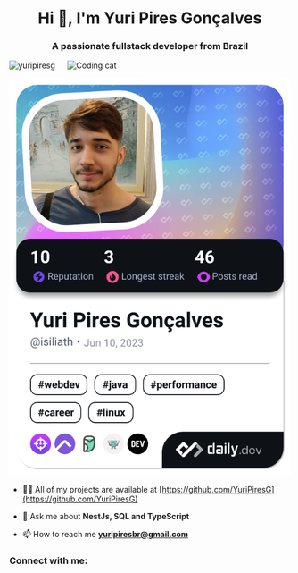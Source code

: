 <h1 align="center">Hi 👋, I'm Yuri Pires Gonçalves</h1>
<h3 align="center">A passionate fullstack developer from Brazil</h3>
<img align="right" alt="Coding cat" width="400" src="https://media.tenor.com/xEYheh214s4AAAAC/computer-cat.gif">

<p align="left"> <img src="https://komarev.com/ghpvc/?username=yuripiresg&label=Profile%20views&color=0e75b6&style=flat" alt="yuripiresg" /> </p>

![Dev Card](./devcard.png)

- 👨‍💻 All of my projects are available at [https://github.com/YuriPiresG](https://github.com/YuriPiresG)

- 💬 Ask me about **NestJs, SQL and TypeScript**

- 📫 How to reach me **yuripiresbr@gmail.com**

<h3 align="left">Connect with me:</h3>